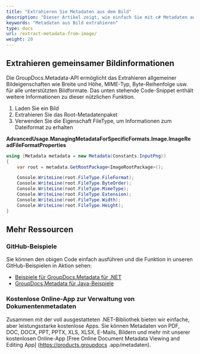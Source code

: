 ```yaml
---
title: "Extrahieren Sie Metadaten aus dem Bild"
description: "Dieser Artikel zeigt, wie einfach Sie mit c# Metadaten aus Bildern extrahieren können."
keywords: "Metadaten aus Bild extrahieren"
type: docs
url: /extract-metadata-from-image/
weight: 20
---
```


## Extrahieren gemeinsamer Bildinformationen

Die GroupDocs.Metadata-API ermöglicht das Extrahieren allgemeiner Bildeigenschaften wie Breite und Höhe, MIME-Typ, Byte-Reihenfolge usw. für alle unterstützten Bildformate. Das unten stehende Code-Snippet enthält weitere Informationen zu dieser nützlichen Funktion.

1. Laden Sie ein Bild
2. Extrahieren Sie das Root-Metadatenpaket
3. Verwenden Sie die Eigenschaft FileType, um Informationen zum Dateiformat zu erhalten

**AdvancedUsage.ManagingMetadataForSpecificFormats.Image.ImageReadFileFormatProperties**

```csharp
using (Metadata metadata = new Metadata(Constants.InputPng))
{
	var root = metadata.GetRootPackage<ImageRootPackage>();

	Console.WriteLine(root.FileType.FileFormat);
	Console.WriteLine(root.FileType.ByteOrder);
	Console.WriteLine(root.FileType.MimeType);
	Console.WriteLine(root.FileType.Extension);
	Console.WriteLine(root.FileType.Width);
	Console.WriteLine(root.FileType.Height);
}
```

## Mehr Ressourcen
### GitHub-Beispiele
Sie können den obigen Code einfach ausführen und die Funktion in unseren GitHub-Beispielen in Aktion sehen:
* [Beispiele für GroupDocs.Metadata für .NET](https://github.com/groupdocs-metadata/GroupDocs.Metadata-for-.NET)
* [GroupDocs.Metadata für Java-Beispiele](https://github.com/groupdocs-metadata/GroupDocs.Metadata-for-Java)

### Kostenlose Online-App zur Verwaltung von Dokumentenmetadaten
Zusammen mit der voll ausgestatteten .NET-Bibliothek bieten wir einfache, aber leistungsstarke kostenlose Apps.
Sie können Metadaten von PDF, DOC, DOCX, PPT, PPTX, XLS, XLSX, E-Mails, Bildern und mehr mit unserer kostenlosen Online-App [Free Online Document Metadata Viewing and Editing App] (https://products.groupdocs .app/metadaten).



